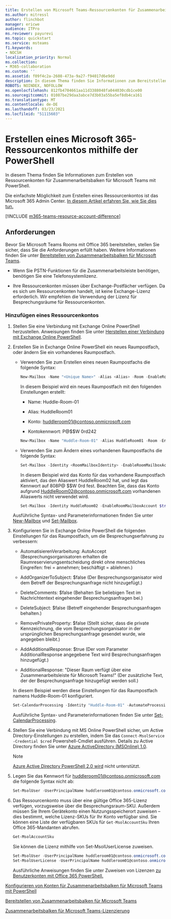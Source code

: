 ```yaml
---
title: Erstellen von Microsoft Teams-Ressourcenkonten für Zusammenarbeitsbalken für Microsoft Teams mit PowerShell
ms.author: mitressl
author: flinchbot
manager: ericwe
audience: ITPro
ms.reviewer: payurevi
ms.topic: quickstart
ms.service: msteams
f1.keywords:
- NOCSH
localization_priority: Normal
ms.collection:
- M365-collaboration
ms.custom: ''
ms.assetid: f09f4c2a-2608-473a-9a27-f94017d6e9dd
description: In diesem Thema finden Sie Informationen zum Bereitstellen von Zusammenarbeitsbalken für Microsoft Teams.
ROBOTS: NOINDEX, NOFOLLOW
ms.openlocfilehash: 812fb4704661aa11d3388048fa044030cdb1ce00
ms.sourcegitcommit: 01087be29daa3abce7d3b03a55ba5ef8db4ca161
ms.translationtype: MT
ms.contentlocale: de-DE
ms.lasthandoff: 03/23/2021
ms.locfileid: "51115603"
---
```

# <a name="create-a-microsoft-365-resource-account-using-the-powershell"></a>Erstellen eines Microsoft 365-Ressourcenkontos mithilfe der PowerShell

In diesem Thema finden Sie Informationen zum Erstellen von Ressourcenkonten für Zusammenarbeitsbalken für Microsoft Teams mit PowerShell.

Die einfachste Möglichkeit zum Erstellen eines Ressourcenkontos ist das Microsoft 365 Admin Center. [In diesem Artikel erfahren Sie, wie Sie dies tun.](resource-account-ui.md)

[!INCLUDE [m365-teams-resource-account-difference](../includes/m365-teams-resource-account-difference.md)]

## <a name="requirements"></a>Anforderungen

Bevor Sie Microsoft Teams Rooms mit Office 365 bereitstellen, stellen Sie sicher, dass Sie die Anforderungen erfüllt haben. Weitere Informationen finden Sie unter [Bereitstellen von Zusammenarbeitsbalken für Microsoft Teams](collab-bar-deploy.md).

- Wenn Sie PSTN-Funktionen für die Zusammenarbeitsleiste benötigen, benötigen Sie eine Telefonsystemlizenz.

- Ihre Ressourcenkonten müssen über Exchange-Postfächer verfügen. Da es sich um Ressourcenkonten handelt, ist keine Exchange-Lizenz erforderlich. Wir empfehlen die Verwendung der Lizenz für Besprechungsräume für Ressourcenkonten.


### <a name="add-a-resource-account"></a>Hinzufügen eines Ressourcenkontos

1. Stellen Sie eine Verbindung mit Exchange Online PowerShell herzustellen. Anweisungen finden Sie unter [Herstellen einer Verbindung mit Exchange Online PowerShell](/powershell/exchange/exchange-online/exchange-online-powershell-v2/exchange-online-powershell-v2?view=exchange-ps#install-and-maintain-the-exchange-online-powershell-v2-module).

2. Erstellen Sie in Exchange Online PowerShell ein neues Raumpostfach, oder ändern Sie ein vorhandenes Raumpostfach.

   - Verwenden Sie zum Erstellen eines neuen Raumpostfachs die folgende Syntax:

     ``` PowerShell
     New-Mailbox -Name "<Unique Name>" -Alias <Alias> -Room -EnableRoomMailboxAccount $true -MicrosoftOnlineServicesID <Account> -RoomMailboxPassword (ConvertTo-SecureString -String '<Password>' -AsPlainText -Force)
     ```

     In diesem Beispiel wird ein neues Raumpostfach mit den folgenden Einstellungen erstellt:

     - Name: Huddle-Room-01

     - Alias: HuddleRoom01

     - Konto: huddleroom01@contoso.onmicrosoft.com

     - Kontokennwort: P@$$W 0rd242

     ``` PowerShell
     New-Mailbox -Name "Huddle-Room-01" -Alias HuddleRoom01 -Room -EnableRoomMailboxAccount $true -MicrosoftOnlineServicesID HuddleRoom01@contoso.onmicrosoft.com -RoomMailboxPassword (ConvertTo-SecureString -String 'P@$$W0rd242' -AsPlainText -Force)
     ```

   - Verwenden Sie zum Ändern eines vorhandenen Raumpostfachs die folgende Syntax:

     ``` PowerShell
     Set-Mailbox -Identity <RoomMailboxIdentity> -EnableRoomMailboxAccount $true -RoomMailboxPassword (ConvertTo-SecureString -String '<Password>' -AsPlainText -Force)
     ```

     In diesem Beispiel wird das Konto für das vorhandene Raumpostfach aktiviert, das den Aliaswert HuddleRoom02 hat, und legt das Kennwort auf 808P@ $$W 0rd fest. Beachten Sie, dass das Konto aufgrund HuddleRoom02@contoso.onmicrosoft.com vorhandenen Aliaswerts nicht verwendet wird.

     ``` PowerShell
     Set-Mailbox -Identity HuddleRoom02 -EnableRoomMailboxAccount $true -RoomMailboxPassword (ConvertTo-SecureString -String '808P@$$W0rd' -AsPlainText -Force)
     ```

   Ausführliche Syntax- und Parameterinformationen finden Sie unter [New-Mailbox](/powershell/module/exchange/mailboxes/new-mailbox) und [Set-Mailbox](/powershell/module/exchange/mailboxes/set-mailbox).


3. Konfigurieren Sie in Exchange Online PowerShell die folgenden Einstellungen für das Raumpostfach, um die Besprechungserfahrung zu verbessern:

   - AutomatisierenVerarbeitung: AutoAccept (Besprechungsorganisatoren erhalten die Raumreservierungsentscheidung direkt ohne menschliches Eingreifen: frei = annehmen; beschäftigt = ablehnen.)

   - AddOrganizerToSubject: $false (Der Besprechungsorganisator wird dem Betreff der Besprechungsanfrage nicht hinzugefügt.)

   - DeleteComments: $false (Behalten Sie beliebigen Text im Nachrichtentext eingehender Besprechungsanfragen bei.)

   - DeleteSubject: $false (Betreff eingehender Besprechungsanfragen behalten.)

   - RemovePrivateProperty: $false (Stellt sicher, dass die private Kennzeichnung, die vom Besprechungsorganisator in der ursprünglichen Besprechungsanfrage gesendet wurde, wie angegeben bleibt.)

   - AddAdditionalResponse: $true (Der vom Parameter AdditionalResponse angegebene Text wird Besprechungsanfragen hinzugefügt.)

   - AdditionalResponse: "Dieser Raum verfügt über eine Zusammenarbeitsleiste für Microsoft Teams!" (Der zusätzliche Text, der der Besprechungsanfrage hinzugefügt werden soll.)

   In diesem Beispiel werden diese Einstellungen für das Raumpostfach namens Huddle-Room-01 konfiguriert.

   ``` PowerShell
   Set-CalendarProcessing -Identity "Huddle-Room-01" -AutomateProcessing AutoAccept -AddOrganizerToSubject $false -DeleteComments $false -DeleteSubject $false -RemovePrivateProperty $false -AddAdditionalResponse $true -AdditionalResponse "This room has a collaboration bar for Microsoft Teams!"
   ```

   Ausführliche Syntax- und Parameterinformationen finden Sie unter [Set-CalendarProcessing](/powershell/module/exchange/mailboxes/set-calendarprocessing).

4. Stellen Sie eine Verbindung mit MS Online PowerShell sicher, um Active Directory-Einstellungen zu erstellen, indem Sie das `Connect-MsolService -Credential $cred` Powershell-Cmdlet ausführen.   Details zu Active Directory finden Sie unter [Azure ActiveDirectory (MSOnline) 1.0](/powershell/azure/active-directory/overview?view=azureadps-1.0). 

   > [!NOTE]
   > [Azure Active Directory PowerShell 2.0 wird](/powershell/azure/active-directory/overview?view=azureadps-2.0) nicht unterstützt. 

5. Legen Sie das Kennwort für huddleroom01@contoso.onmicrosoft.com die folgende Syntax nicht ab:

      ``` Powershell
      Set-MsolUser -UserPrincipalName huddleroom01@contoso.onmicrosoft.com -PasswordNeverExpires $true
      ```
    
6. Das Ressourcenkonto muss über eine gültige Office 365-Lizenz verfügen, vorzugsweise über die Besprechungsraum-SKU. Außerdem müssen Sie Ihrem Gerätekonto einen Nutzungsspeicherort zuweisen – dies bestimmt, welche Lizenz-SKUs für Ihr Konto verfügbar sind. Sie können eine Liste der verfügbaren SKUs für `Get-MsolAccountSku` Ihren Office 365-Mandanten abrufen.

      ``` Powershell
      Get-MsolAccountSku
      ```
    
    Sie können die Lizenz mithilfe von Set-MsolUserLicense zuweisen. 

      ``` Powershell
      Set-MsolUser -UserPrincipalName huddleroom01@contoso.onmicrosoft.com -UsageLocation "US"
      Set-MsolUserLicense -UserPrincipalName huddleroom01@contoso.onmicrosoft.com -AddLicenses contoso:meeting_room
      ```
   Ausführliche Anweisungen finden Sie unter Zuweisen von Lizenzen [zu Benutzerkonten mit Office 365 PowerShell.](/office365/enterprise/powershell/assign-licenses-to-user-accounts-with-office-365-powershell#use-the-microsoft-azure-active-directory-module-for-windows-powershell)




[Konfigurieren von Konten für Zusammenarbeitsbalken für Microsoft Teams mit PowerShell](resource-account-ps.md)

[Bereitstellen von Zusammenarbeitsbalken für Microsoft Teams](collab-bar-deploy.md)

[Zusammenarbeitsbalken für Microsoft Teams-Lizenzierung](../rooms/rooms-licensing.md)